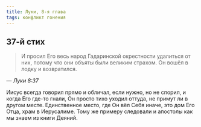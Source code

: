 ```yaml
---
title: Луки, 8-я глава
tags: конфликт гонения
---
```


## 37-й стих

> И просил Его весь народ Гадаринской окрестности удалиться от них, потому что они объяты были великим страхом.
> Он вошёл в лодку и возвратился.

— <cite>Луки&nbsp;8:37</cite>

Иисус всегда говорил прямо и обличал, если нужно, но не спорил, и когда Его где-то гнали, Он просто тихо уходил оттуда,
не примут ли в другом месте. Единственное место, где Он вёл Себя иначе, это дом Его Отца,
храм в Иерусалиме. Тому же примеру следовали и апостолы как мы знаем из книги Деяний.
